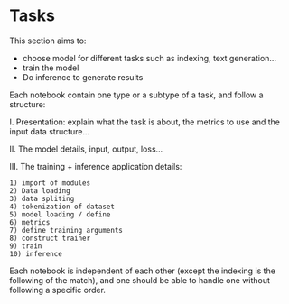 # Tasks

This section aims to:

* choose model for different tasks such as indexing, text generation...
* train the model
* Do inference to generate results

Each notebook contain one type or a subtype of a task, and follow a structure:

  I. Presentation: explain what the task is about, the metrics to use and the input data structure...
 
 II. The model details, input, output, loss...

 III. The training + inference application details:

    1) import of modules
    2) Data loading
    3) data spliting
    4) tokenization of dataset
    5) model loading / define
    6) metrics
    7) define training arguments
    8) construct trainer
    9) train
    10) inference

Each notebook is independent of each other (except the indexing is the following of the match), and one should be able to handle one without following a specific order.

